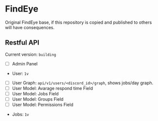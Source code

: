 # FindEye
Original FindEye base, if this repository is copied and published to others will have consequences.

## Restful API
Current version: `building`

- [ ] Admin Panel
- User: `1v`
- [ ] User Graph: `api/v1/users/<discord_id>/graph`, shows jobs/day graph.
- [ ] User Model: Avarage respond time Field
- [ ] User Model: Jobs Field
- [ ] User Model: Groups Field
- [ ] User Model: Permissions Field
- Jobs: `1v`
